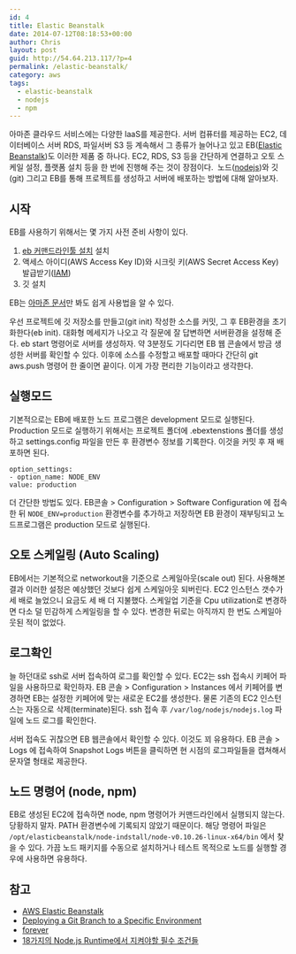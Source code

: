 ```yaml
---
id: 4
title: Elastic Beanstalk
date: 2014-07-12T08:18:53+00:00
author: Chris
layout: post
guid: http://54.64.213.117/?p=4
permalink: /elastic-beanstalk/
category: aws
tags:
  - elastic-beanstalk
  - nodejs
  - npm
---
```



아마존 클라우드 서비스에는 다양한 IaaS를 제공한다. 서버 컴퓨터를 제공하는 EC2, 데이터베이스 서버 RDS, 파일서버 S3 등 계속해서 그 종류가 늘어나고 있고 
EB([Elastic Beanstalk](http://aws.amazon.com/ko/elasticbeanstalk/))도 이러한 제품 중 하나다. 
EC2, RDS, S3 등을 간단하게 연결하고 오토 스케일 설정, 플랫폼 설치 등을 한 번에 진행해 주는 것이 장점이다. 
노드([nodejs](http://nodejs.org/))와 깃(git) 그리고 EB를 통해 프로젝트를 생성하고 서버에 배포하는 방법에 대해 알아보자.


## 시작

EB를 사용하기 위해서는 몇 가지 사전 준비 사항이 있다. 

1. [eb 커맨드라인툴 설치](http://aws.amazon.com/code/6752709412171743) 설치 
2. 액세스 아이디(AWS Access Key ID)와 시크릿 키(AWS Secret Access Key) 발급받기([IAM](http://aws.amazon.com/ko/iam/)) 
3. 깃 설치

EB는 [아마존 문서](http://docs.aws.amazon.com/elasticbeanstalk/latest/dg/create_deploy_nodejs.sdlc.html)만 봐도 쉽게 사용법을 알 수 있다.

우선 프로젝트에 깃 저장소를 만들고(git init) 작성한 소스를 커밋, 그 후 EB환경을 초기화한다(eb init). 
대화형 메세지가 나오고 각 질문에 잘 답변하면 서버환경을 설정해 준다. eb start 명령어로 서버를 생성하자. 
약 3분정도 기다리면 EB 웹 콘솔에서 방금 생성한 서버를 확인할 수 있다. 이후에 소스를 수정할고 배포할 때마다 간단히 git aws.push 명령어 한 줄이면 끝이다. 
이게 가장 편리한 기능이라고 생각한다.


## 실행모드

기본적으로는 EB에 배포한 노드 프로그램은 development 모드로 실행된다. Production 모드로 실행하기 위해서는 프로젝트 폴더에 .ebextenstions 폴더를 생성하고 settings.config 파일을 만든 후 환경변수 정보를 기록한다. 이것을 커밋 후 재 배포하면 된다.

```
option_settings:
- option_name: NODE_ENV
value: production
```

더 간단한 방법도 있다. EB콘솔 > Configuration > Software Configuration 에 접속한 뒤 `NODE_ENV=production` 환경변수를 추가하고 저장하면 EB 환경이 재부팅되고 
노드프로그램은 production 모드로 실행된다.


## 오토 스케일링 (Auto Scaling)

EB에서는 기본적으로 networkout을 기준으로 스케일아웃(scale out) 된다. 사용해본 결과 이러한 설정은 예상했던 것보다 쉽게 스케일아웃 되버린다. 
EC2 인스턴스 갯수가 세 배로 늘었으니 요금도 세 배 더 지불했다. 스케일업 기준을 Cpu utilization로 변경하면 다소 덜 민감하게 스케일링을 할 수 있다. 
변경한 뒤로는 아직까지 한 번도 스케일아웃된 적이 없었다.


## 로그확인

늘 하던대로 ssh로 서버 접속하여 로그를 확인할 수 있다. EC2는 ssh 접속시 키페어 파일을 사용하므로 확인하자. EB 콘솔 > Configuration > Instances 에서 키페어를 변경하면 EB는 설정한 키페어에 맞는 새로운 EC2를 생성한다. 
물론 기존의 EC2 인스턴스는 자동으로 삭제(terminate)된다. ssh 접속 후 `/var/log/nodejs/nodejs.log` 파일에 노드 로그를 확인한다.

서버 접속도 귀찮으면 EB 웹콘솔에서 확인할 수 있다. 이것도 꾀 유용하다. 
EB 콘솔 > Logs 에 접속하여 Snapshot Logs 버튼을 클릭하면 현 시점의 로그파일들을 캡쳐해서 문자열 형태로 제공한다.


## 노드 명령어 (node, npm)

EB로 생성된 EC2에 접속하면 node, npm 명령어가 커맨드라인에서 실행되지 않는다. 당황하지 말자. PATH 환경변수에 기록되지 않았기 때문이다. 
해당 명령어 파일은 `/opt/elasticbeanstalk/node-indstall/node-v0.10.26-linux-x64/bin` 에서 찾을 수 있다. 
가끔 노드 패키지를 수동으로 설치하거나 테스트 목적으로 노드를 실행할 경우에 사용하면 유용하다.


## 참고

* [AWS Elastic Beanstalk](http://docs.aws.amazon.com/elasticbeanstalk/latest/dg/create_deploy_nodejs.sdlc.html)
* [Deploying a Git Branch to a Specific Environment](http://docs.aws.amazon.com/elasticbeanstalk/latest/dg/command-reference-branch-environment.html)
* [forever](https://github.com/nodejitsu/forever)
* [18가지의 Node.js Runtime에서 지켜야할 필수 조건들](http://nodeqa.com/nodejs_ref/65)
